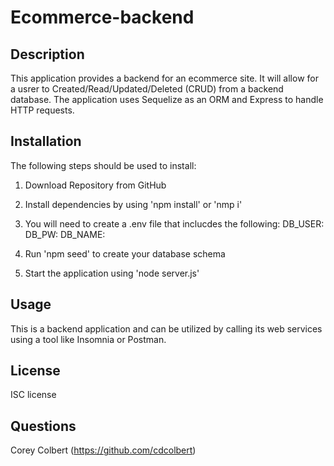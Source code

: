 # Ecommerce-backend

## Description

 This application provides a backend for an ecommerce site. It will allow for a usrer to Created/Read/Updated/Deleted (CRUD) from a backend database.  The application uses Sequelize as an ORM and Express to handle HTTP requests.

## Installation 

The following steps should be used to install:
1. Download Repository from GitHub
2. Install dependencies by using 'npm install' or 'nmp i'
4. You will need to create a .env file that inclucdes the following:
    DB_USER:
    DB_PW:
    DB_NAME:

6. Run 'npm seed' to create your database schema
8. Start the application using 'node server.js'

## Usage
This is a backend application and can be utilized by calling its web services using a tool like Insomnia or Postman.

## License 
ISC license

## Questions

Corey Colbert (https://github.com/cdcolbert)
